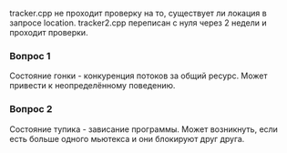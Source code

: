 tracker.cpp не проходит проверку на то, существует ли локация в запросе location. tracker2.cpp переписан с нуля через 2 недели и проходит проверки.

### Вопрос 1
Состояние гонки - конкуренция потоков за общий ресурс. Может привести к неопределённому поведению.
### Вопрос 2
Состояние тупика - зависание программы. Может возникнуть, если есть больше одного мьютекса и они блокируют друг друга.

